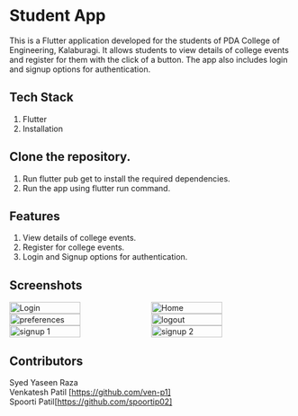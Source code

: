# Student App
This is a Flutter application developed for the students of PDA College of Engineering, Kalaburagi. It allows students to view details of college events and register for them with the click of a button. The app also includes login and signup options for authentication.

## Tech Stack
1. Flutter
2. Installation
## Clone the repository.
1. Run flutter pub get to install the required dependencies.
2. Run the app using flutter run command.
## Features
1. View details of college events.
2. Register for college events.
3. Login and Signup options for authentication.

## Screenshots
<div style="display:flex;">
  <img src="https://user-images.githubusercontent.com/53128093/228921835-1beec8aa-3fe0-4871-a135-efcc75d29ab8.PNG" alt="Login" width="50%">
  <img src="https://user-images.githubusercontent.com/53128093/228921890-3c24a23d-f384-489b-a2a0-a7c9a651c17f.PNG" alt="Home" width="50%">
</div>

<div style="display:flex;">
  <img src="https://user-images.githubusercontent.com/53128093/228921948-ff59a1a2-d6a9-4aa2-ac41-210b33deab55.PNG" alt="preferences" width="50%">
  <img src="https://user-images.githubusercontent.com/53128093/228921984-8c04c10c-0611-41ca-99fe-0ae7cd7793b0.PNG" alt="logout" width="50%">
</div>

<div style="display:flex;">
  <img src="https://user-images.githubusercontent.com/53128093/228921996-e0908941-2440-4a9e-b9e3-878812339cb5.PNG" alt="signup 1" width="50%">
  <img src="https://user-images.githubusercontent.com/53128093/228922012-59080c89-7ccc-4bae-a4b6-a237bc6ccab2.PNG" alt="signup 2" width="50%">
</div>








## Contributors
Syed Yaseen Raza <br>
Venkatesh Patil [https://github.com/ven-p1] <br>
Spoorti Patil[https://github.com/spoortip02]

